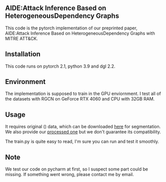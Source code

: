 ## AIDE:Attack Inference Based on HeterogeneousDependency Graphs

This code is the pytorch implementation of our preprinted paper,  AIDE:Attack Inference Based on HeterogeneousDependency Graphs with MITRE ATT&CK.

## Installation

This code runs on pytorch 2.1, python 3.9 and dgl 2.2. 


## Environment

The implementation is supposed to train in the GPU enviornment. 
I test all of the datasets with RGCN on GeForce RTX 4060 and CPU with 32GB RAM.


## Usage

It requires original () data, which can be downloaded [here][data_seg] for segmentation.  We also provide our [processed one][data_pre] but we don't guarantee its compatibility.

The train.py is quite easy to read, I'm sure you can run and test it smoothly.

## Note

We test our code on pycharm at first, so I suspect some part could be missing. If something went wrong, please contact me by email.


[cng]: https://github.com/mdeff/cnn_graph
[arxiv]: https://arxiv.org/abs/1806.02952
[data_seg]: https://shapenet.cs.stanford.edu/media/shapenetcore_partanno_segmentation_benchmark_v0_normal.zip
[data_pre]: https://1drv.ms/f/s!Am_uh1epJzCIjQeZviRjHa4fCkFy

